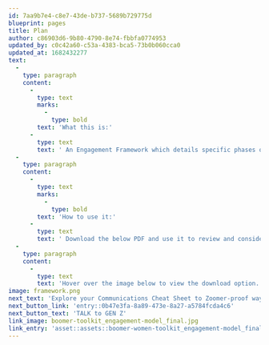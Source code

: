 ```yaml
---
id: 7aa9b7e4-c8e7-43de-b737-5689b729775d
blueprint: pages
title: Plan
author: c86903d6-9b80-4790-8e74-fbbfa0774953
updated_by: c0c42a60-c53a-4383-bca5-73b0b060cca0
updated_at: 1682432277
text:
  -
    type: paragraph
    content:
      -
        type: text
        marks:
          -
            type: bold
        text: 'What this is:'
      -
        type: text
        text: ' An Engagement Framework which details specific phases of a funnel for successfully influencing behaviours within a Boomer Women audience, designed to create a plan for building a journey from awareness to on-going support for a cause.'
  -
    type: paragraph
    content:
      -
        type: text
        marks:
          -
            type: bold
        text: 'How to use it:'
      -
        type: text
        text: ' Download the below PDF and use it to review and consider the Primary Media, Media Tactics and Creative Narrative recommendations for each phase of the funnel in order to adapt them to your cause and its objectives with a Boomer Women audience.'
  -
    type: paragraph
    content:
      -
        type: text
        text: 'Hover over the image below to view the download option. '
image: framework.png
next_text: 'Explore your Communications Cheat Sheet to Zoomer-proof ways to TALK to GEN Z'
next_button_link: 'entry::0b47e3fa-8a89-473e-8a27-a5784fcda4c6'
next_button_text: 'TALK to GEN Z'
link_image: boomer-toolkit_engagement-model_final.jpg
link_entry: 'asset::assets::boomer-women-toolkit_engagement-model_final-1682432226.pdf'
---
```

